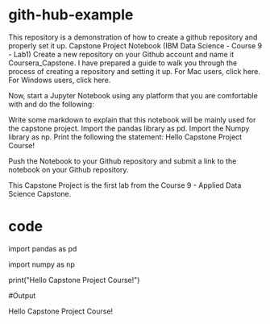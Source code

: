 # gith-hub-example
This repository is a demonstration of how to create a github repository and properly set it up.
Capstone Project Notebook (IBM Data Science - Course 9 - Lab1)
Create a new repository on your Github account and name it Coursera_Capstone. I have prepared a guide to walk you through the process of creating a repository and setting it up. For Mac users, click here. For Windows users, click here.

Now, start a Jupyter Notebook using any platform that you are comfortable with and do the following:

Write some markdown to explain that this notebook will be mainly used for the capstone project.
Import the pandas library as pd.
Import the Numpy library as np.
Print the following the statement: Hello Capstone Project Course!

Push the Notebook to your Github repository and submit a link to the notebook on your Github repository.

This Capstone Project is the first lab from the Course 9 - Applied Data Science Capstone.

# code

import pandas as pd


import numpy as np


print("Hello Capstone Project Course!")

#Output


Hello Capstone Project Course!
